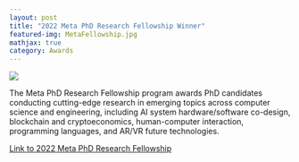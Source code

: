 ```yaml
---
layout: post
title: "2022 Meta PhD Research Fellowship Winner"
featured-img: MetaFellowship.jpg
mathjax: true
category: Awards
---
```


[![](https://scontent.fdet1-1.fna.fbcdn.net/v/t39.8562-6/272753199_1117935652357114_7592934957774142160_n.jpg?_nc_cat=108&ccb=1-7&_nc_sid=6825c5&_nc_ohc=2CgGyvJKQBIAX_flC3x&_nc_ht=scontent.fdet1-1.fna&oh=00_AfBWWNmM6PbykdWkTcP4zI3_Td2a9IoKu0qriwu56BigYw&oe=64410160)](https://research.facebook.com/blog/2022/2/announcing-the-recipients-of-the-2022-meta-phd-research-fellowship/)




The Meta PhD Research Fellowship program awards PhD candidates conducting cutting-edge research in emerging topics across computer science and engineering, including AI system hardware/software co-design, blockchain and cryptoeconomics, human-computer interaction, programming languages, and AR/VR future technologies.

[Link to 2022 Meta PhD Research Fellowship](https://research.facebook.com/blog/2022/2/announcing-the-recipients-of-the-2022-meta-phd-research-fellowship/)

